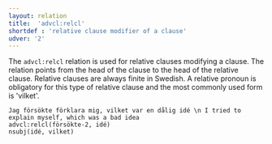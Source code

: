 ```yaml
---
layout: relation
title:  'advcl:relcl'
shortdef : 'relative clause modifier of a clause'
udver: '2'
---
```


The `advcl:relcl` relation is used for relative clauses modifying
a clause. The relation points from the head of the clause to the
head of the relative clause. Relative clauses are always finite in Swedish.
A relative pronoun is obligatory for this type of relative clause and the
most commonly used form is 'vilket'.

~~~ sdparse
Jag försökte förklara mig, vilket var en dålig idé \n I tried to explain myself, which was a bad idea
advcl:relcl(försökte-2, idé)
nsubj(idé, vilket)
~~~

<!-- Interlanguage links updated Ne 5. května 2024, 18:20:36 CEST -->
